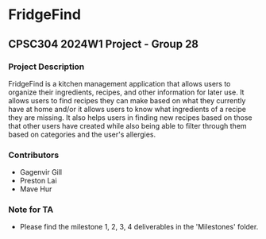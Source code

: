 # FridgeFind

## CPSC304 2024W1 Project - Group 28

### Project Description
FridgeFind is a kitchen management application that allows users to organize their ingredients, recipes, and other information for later use. It allows users to find recipes they can make based on what they currently have at home and/or it allows users to know what ingredients of a recipe they are missing. It also helps users in finding new recipes based on those that other users have created while also being able to filter through them based on categories and the user's allergies.

### Contributors
- Gagenvir Gill
- Preston Lai 
- Mave Hur

### Note for TA
- Please find the milestone 1, 2, 3, 4 deliverables in the 'Milestones' folder.
